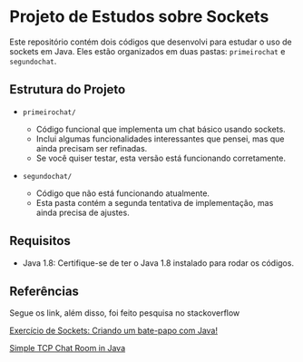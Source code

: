 # Projeto de Estudos sobre Sockets

Este repositório contém dois códigos que desenvolvi para estudar o uso de sockets em Java. Eles estão organizados em duas pastas: `primeirochat` e `segundochat`.

## Estrutura do Projeto

- `primeirochat/`
    - Código funcional que implementa um chat básico usando sockets.
    - Inclui algumas funcionalidades interessantes que pensei, mas que ainda precisam ser refinadas.
    - Se você quiser testar, esta versão está funcionando corretamente.

- `segundochat/`
    - Código que não está funcionando atualmente.
    - Esta pasta contém a segunda tentativa de implementação, mas ainda precisa de ajustes.

## Requisitos

- Java 1.8: Certifique-se de ter o Java 1.8 instalado para rodar os códigos.

## Referências
Segue os link, além disso, foi feito pesquisa no stackoverflow

[Exercício de Sockets: Criando um bate-papo com Java!
](https://www.youtube.com/watch?v=5-BFOvQLvrY&ab_channel=CachorraoDev)

[Simple TCP Chat Room in Java
](https://www.youtube.com/watch?v=hIc_9Wbn704&t=636s)

